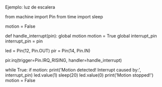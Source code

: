

Ejemplo: luz de escalera


from machine import Pin
from time import sleep

motion = False

def handle_interrupt(pin):
  global motion
  motion = True
  global interrupt_pin
  interrupt_pin = pin 

led = Pin(12, Pin.OUT)
pir = Pin(14, Pin.IN)

pir.irq(trigger=Pin.IRQ_RISING, handler=handle_interrupt)

while True:
  if motion:
    print('Motion detected! Interrupt caused by:', interrupt_pin)
    led.value(1)
    sleep(20)
    led.value(0)
    print('Motion stopped!')
    motion = False
